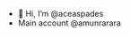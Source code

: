 - 👋 Hi, I’m @aceaspades
- Main account @amunrarara

<!---
aceaspades/aceaspades is a ✨ special ✨ repository because its `README.md` (this file) appears on your GitHub profile.
You can click the Preview link to take a look at your changes.
--->
